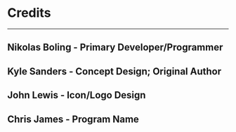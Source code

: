 # Credits
---
## Nikolas Boling - Primary Developer/Programmer
## Kyle Sanders - Concept Design; Original Author
## John Lewis - Icon/Logo Design
## Chris James - Program Name